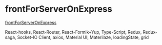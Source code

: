 # frontForServerOnExpress
[frontForServerOnExpress](https://IharTsykala.github.io/frontForServerOnExpress)

React-hooks, React-Router, React-Formik+Yup, Type-Script, Redux, Redux-saga, Socket-IO Client, axios,  Material UI, Materilaze, loadingState,  grid
